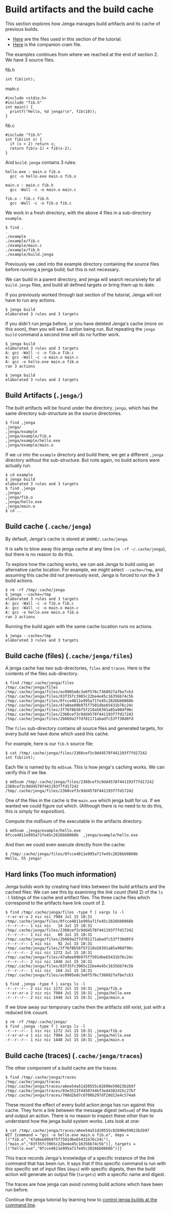 
# Build artifacts and the build cache

This section explores how Jenga manages build artifacts and its cache of previous builds.

- [Here](files/03) are the files used in this section of the tutorial.
- [Here](cram/03_artifacts_and_cache.t) is the companion cram file.

The examples continues from where we reached at the end of section 2.
We have 3 source files.

fib.h
```
int fib(int);
```

main.c
```
#include <stdio.h>
#include "fib.h"
int main() {
  printf("Hello, %d jenga!\n", fib(10));
}
```

fib.c
```
#include "fib.h"
int fib(int x) {
  if (x < 2) return x;
  return fib(x-1) + fib(x-2);
}
```

And `build.jenga` contains 3 rules:
```
hello.exe : main.o fib.o
  gcc -o hello.exe main.o fib.o

main.o : main.c fib.h
  gcc -Wall -c -o main.o main.c

fib.o : fib.c fib.h
  gcc -Wall -c -o fib.o fib.c
```

We work in a fresh directory, with the above 4 files in a sub-directory `example`.
```
$ find .
.
./example
./example/fib.c
./example/main.c
./example/fib.h
./example/build.jenga
```

Previously we `cd`ed into the example directory containing the source files before running a jenga build;
but this is not necessary.

We can build in a parent directory, and jenga will search recursively for all `build.jenga` files, and build all defined targets or bring them up to date.

If you previously worked through last section of the tutorial, Jenga will not have to run any actions.
```
$ jenga build
elaborated 3 rules and 3 targets
```

If you didn't run jenga before, or you have deleted Jenga's cache (more on this soon), then you will see 3 action being run.
But repeating the `jenga build` command a second time will do no further work.

```
$ jenga build
elaborated 3 rules and 3 targets
A: gcc -Wall -c -o fib.o fib.c
A: gcc -Wall -c -o main.o main.c
A: gcc -o hello.exe main.o fib.o
ran 3 actions

$ jenga build
elaborated 3 rules and 3 targets
```

## Build Artifacts (`,jenga/`)

The built artifacts will be found under the directory`,jenga`, which has the same directory sub-structure as the source directories.
```
$ find ,jenga
,jenga/
,jenga/example
,jenga/example/fib.o
,jenga/example/hello.exe
,jenga/example/main.o
```

If we `cd` into the `example` directory and build there, we get a different `,jenga` directory without the sub-structure. But note again, no build actions were actually run.
```
$ cd example
$ jenga build
elaborated 3 rules and 3 targets
$ find ,jenga
,jenga/
,jenga/fib.o
,jenga/hello.exe
,jenga/main.o
$ cd ..
```


## Build cache (`.cache/jenga`)

By default, Jenga's cache is stored at `$HOME/.cache/jenga`.

It is safe to blow away this jenga cache at any time (`rm -rf ~/.cache/jenga`), but there is no reason to do this.

To explore how the caching works, we can ask Jenga to build using an alternative cache location. For example, we might select `--cache=/tmp`, and assuming this cache did not previously exist, Jenga is forced to run the 3 build actions.
```
$ rm -rf /tmp/.cache/jenga
$ jenga --cache=/tmp
elaborated 3 rules and 3 targets
A: gcc -Wall -c -o fib.o fib.c
A: gcc -Wall -c -o main.o main.c
A: gcc -o hello.exe main.o fib.o
ran 3 actions
```

Running the build again with the same cache location runs no actions.
```
$ jenga --cache=/tmp
elaborated 3 rules and 3 targets
```

## Build cache (files) (`.cache/jenga/files`)

A jenga cache has two sub-directories, `files` and `traces`.
Here is the contents of the files sub-directory.
```
$ find /tmp/.cache/jenga/files
/tmp/.cache/jenga/files
/tmp/.cache/jenga/files/ac0905e8c3e0f576c7368927afbe7cb3
/tmp/.cache/jenga/files/83f35fc3965c22be4e45c16356b74c5b
/tmp/.cache/jenga/files/0fcce4811e995a71fe45c2826bb0868b
/tmp/.cache/jenga/files/47a0ee09b975f7501dbeb5431b76c24c
/tmp/.cache/jenga/files/3f76f8b56f5f210a58391a85a90df90c
/tmp/.cache/jenga/files/2360cef3c9dd4578f441193f7fd17242
/tmp/.cache/jenga/files/2b669a2f7d781171abadfc53ff38d0fd
```

The `files` sub-directory contains all source files and generated targets, for every build we have done which used this cache.

For example, here is our `fib.h` source file:
```
$ cat /tmp/.cache/jenga/files/2360cef3c9dd4578f441193f7fd17242
int fib(int);
```

Each file is named by its `md5sum`. This is how jenga's caching works.
We can verify this if we like.
```
$ md5sum /tmp/.cache/jenga/files/2360cef3c9dd4578f441193f7fd17242
2360cef3c9dd4578f441193f7fd17242  /tmp/.cache/jenga/files/2360cef3c9dd4578f441193f7fd17242
```

One of the files in the cache is the `main.exe` which jenga built for us.
If we wanted we could figure out which. (Although there is no need to to do this, this is simply for exposition).

Compute the md5sum of the executable in the artifacts directory.
```
$ md5sum ,jenga/example/hello.exe
0fcce4811e995a71fe45c2826bb0868b  ,jenga/example/hello.exe
```
And then we could even execute directly from the cache:
```
$ /tmp/.cache/jenga/files/0fcce4811e995a71fe45c2826bb0868b
Hello, 55 jenga!
```

## Hard links (Too much information)

Jenga builds work by creating hard links between the build artifacts and the cached files:
We can see this by examining the _link count_ (field 2) of the `ls -l` listings of the cache and artifact files. The three cache files which correspond to the artifacts have link count of 2.
```
$ find /tmp/.cache/jenga/files -type f | xargs ls -l
-r-xr-xr-x 2 nic nic 7904 Jul 15 10:31 /tmp/.cache/jenga/files/0fcce4811e995a71fe45c2826bb0868b
-r--r--r-- 1 nic nic   14 Jul 15 10:31 /tmp/.cache/jenga/files/2360cef3c9dd4578f441193f7fd17242
-r--r--r-- 1 nic nic   89 Jul 15 10:31 /tmp/.cache/jenga/files/2b669a2f7d781171abadfc53ff38d0fd
-r--r--r-- 1 nic nic   92 Jul 15 10:31 /tmp/.cache/jenga/files/3f76f8b56f5f210a58391a85a90df90c
-r--r--r-- 2 nic nic 1272 Jul 15 10:31 /tmp/.cache/jenga/files/47a0ee09b975f7501dbeb5431b76c24c
-r--r--r-- 2 nic nic 1448 Jul 15 10:31 /tmp/.cache/jenga/files/83f35fc3965c22be4e45c16356b74c5b
-r--r--r-- 1 nic nic  164 Jul 15 10:31 /tmp/.cache/jenga/files/ac0905e8c3e0f576c7368927afbe7cb3

$ find ,jenga -type f | xargs ls -l
-r--r--r-- 2 nic nic 1272 Jul 15 10:31 ,jenga/fib.o
-r-xr-xr-x 2 nic nic 7904 Jul 15 10:31 ,jenga/hello.exe
-r--r--r-- 2 nic nic 1448 Jul 15 10:31 ,jenga/main.o
```

If we blow away our temporary cache then the artifacts still exist, just with a reduced link couunt.
```
$ rm -rf /tmp/.cache/jenga/
$ find ,jenga -type f | xargs ls -l
-r--r--r-- 1 nic nic 1272 Jul 15 10:31 ,jenga/fib.o
-r-xr-xr-x 1 nic nic 7904 Jul 15 10:31 ,jenga/hello.exe
-r--r--r-- 1 nic nic 1448 Jul 15 10:31 ,jenga/main.o
```


## Build cache (traces) (`.cache/jenga/traces`)

The other component of a build cache are the traces.
```
$ find /tmp/.cache/jenga/traces
/tmp/.cache/jenga/traces
/tmp/.cache/jenga/traces/a6ee54a51d20555c82690e59023b2b97
/tmp/.cache/jenga/traces/03e3513fd450744bf3ed4382d15c27b7
/tmp/.cache/jenga/traces/708d2bd7c6f00b297df20d13e4c574a6
```

These record the effect of every build action jenga has run against this cache. They form a link between the message digest (`md5sum`) of the inputs and output an action. There is no reason to inspect these other than to understand how the jenga build system works. Lets look at one:

```
$ cat /tmp/.cache/jenga/traces/a6ee54a51d20555c82690e59023b2b97
WIT {command = "gcc -o hello.exe main.o fib.o", deps = [("fib.o","47a0ee09b975f7501dbeb5431b76c24c"),("main.o","83f35fc3965c22be4e45c16356b74c5b")], targets = [("hello.exe","0fcce4811e995a71fe45c2826bb0868b")]}
```

This trace records Jenga's knowledge of a specific instance of the _link_ command that has been run. It says that if this specific command is run with this specific set of input files (`deps`) with specific digests, then the build action will generate an output file (`targets`) with a specific name and digest.

The traces are how jenga can avoid running build actions which have been run before.

Continue the jenga tutorial by learning how to
[control jenga builds at the command line](04_options.md).
